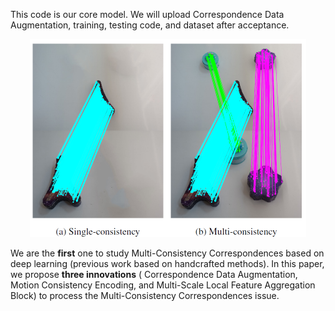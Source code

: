 This code is our core model. We will upload Correspondence Data Augmentation, training, testing code, and dataset after acceptance. 

<div align=center><img src=https://github.com/CSX777/LMC/blob/main/IMG.png width="442" height="317" ></div>

We are the **first** one to study Multi-Consistency Correspondences based on deep learning (previous work based on handcrafted methods). In this paper, we propose **three innovations** ( Correspondence Data Augmentation, Motion Consistency Encoding, and Multi-Scale Local Feature Aggregation Block) to process the Multi-Consistency Correspondences issue.  
